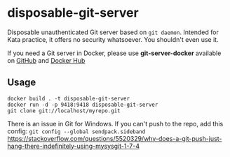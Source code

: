 # disposable-git-server
Disposable unauthenticated Git server based on `git daemon`. Intended for Kata practice, it offers no security whatsoever. You shouldn't even use it.

If you need a Git server in Docker, please use **git-server-docker** available on [GitHub](https://github.com/jkarlosb/git-server-docker) and [Docker Hub](https://hub.docker.com/r/jkarlos/git-server-docker/)

## Usage
```
docker build . -t disposable-git-server
docker run -d -p 9418:9418 disposable-git-server
git clone git://localhost/myrepo.git
```

There is an issue in Git for Windows. If you can't push to the repo, add this config: `git config --global sendpack.sideband`  
https://stackoverflow.com/questions/5520329/why-does-a-git-push-just-hang-there-indefinitely-using-mysysgit-1-7-4
